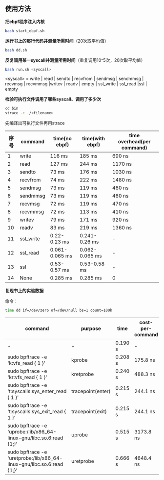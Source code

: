 ## 使用方法

**把ebpf程序注入内核**

```bash
bash start_ebpf.sh
```



**运行书上的那行代码并测量所需时间**（20次取平均值）

```bash
bash dd.sh
```



**反复调用某一syscall并测量所需时间**（重复调用10^5次，20次取平均值）

```bash
bash run.sh <syscall>
```

\<syscall\> = write | read | sendto | recvfrom | sendmsg | sendmmsg | recvmsg | recvmmsg |writev | readv | empty | ssl_write | ssl_read |ssl | empty



**检验可执行文件调用了哪些syscall、调用了多少次**

```bash
cd bin
strace -c ./<filename>
```

先编译出可执行文件再用strace



| 序号 | command   | time(no ebpf)  | time(with ebpf) | time overhead(per command) |
| ---- | --------- | -------------- | --------------- | -------------------------- |
| 1    | write     | 116 ms         | 185 ms          | 690 ns                     |
| 2    | read      | 127 ms         | 244 ms          | 1170 ns                    |
| 3    | sendto    | 73 ms          | 176 ms          | 1030 ns                    |
| 4    | recvfrom  | 74 ms          | 222 ms          | 1480 ns                    |
| 5    | sendmsg   | 73 ms          | 119 ms          | 460 ns                     |
| 6    | sendmmsg  | 73 ms          | 119 ms          | 460 ns                     |
| 7    | recvmsg   | 72 ms          | 119 ms          | 470 ns                     |
| 8    | recvmmsg  | 72 ms          | 113 ms          | 410 ns                     |
| 9    | writev    | 79 ms          | 171 ms          | 920 ns                     |
| 10   | readv     | 83 ms          | 219 ms          | 1360 ns                    |
| 11   | ssl_write | 0.22-0.23 ms   | 0.241-0.26 ms   | -                          |
| 12   | ssl_read  | 0.061-0.065 ms | 0.062-0.065 ms  | -                          |
| 13   | ssl       | 0.53-0.57 ms   | 0.53-0.58 ms    | -                          |
| 14   | None      | 0.285 ms       | 0.285 ms        | 0                          |



**复现书上的实验数据**

命令：

```bash
time dd if=/dev/zero of=/dev/null bs=1 count=100k
```



| command                                                      | purpose           | time    | cost-per-command |
| ------------------------------------------------------------ | ----------------- | ------- | ---------------- |
| -                                                            | -                 | 0.190 s | -                |
| sudo bpftrace -e 'k:vfs_read { 1 }'                          | kprobe            | 0.208 s | 175.8 ns         |
| sudo bpftrace -e 'kr:vfs_read { 1 }'                         | kretprobe         | 0.240 s | 488.3 ns         |
| sudo bpftrace -e 't:syscalls:sys_enter_read { 1 }'           | tracepoint(enter) | 0.215 s | 244.1 ns         |
| sudo bpftrace -e 't:syscalls:sys_exit_read { 1 }'            | tracepoint(exit)  | 0.215 s | 244.1 ns         |
| sudo bpftrace -e 'uprobe:/lib/x86_64-linux-gnu/libc.so.6:read {1;}' | uprobe            | 0.515 s | 3173.8 ns        |
| sudo bpftrace -e 'uretprobe:/lib/x86_64-linux-gnu/libc.so.6:read {1;}' | uretprobe         | 0.666 s | 4648.4 ns        |


